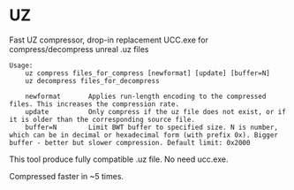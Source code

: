 # UZ
Fast UZ compressor, drop-in replacement UCC.exe for compress/decompress unreal .uz files


    Usage:
        uz compress files_for_compress [newformat] [update] [buffer=N]
        uz decompress files_for_decompress

        newformat       Applies run-length encoding to the compressed files. This increases the compression rate.
        update          Only compress if the uz file does not exist, or if it is older than the corresponding source file.
        buffer=N        Limit BWT buffer to specified size. N is number, which can be in decimal or hexadecimal form (with prefix 0x). Bigger buffer - better but slower compression. Default limit: 0x2000
        
This tool produce fully compatible .uz file. No need ucc.exe.

Compressed faster in ~5 times.
